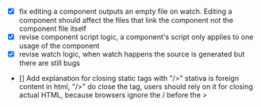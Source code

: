 - [x] fix editing a component outputs an empty file on watch. Editing a component should affect the files that link the component not the component file itself
- [x] revise component script logic, a component's script only applies to one usage of the component
- [x] revise watch logic, when watch happens the source is generated but there are still bugs
- [] Add explanation for closing static tags with "/>" stativa is foreign content in html, "/>" do close the tag, users should rely on it for closing actual HTML, because browsers ignore the / before the >
